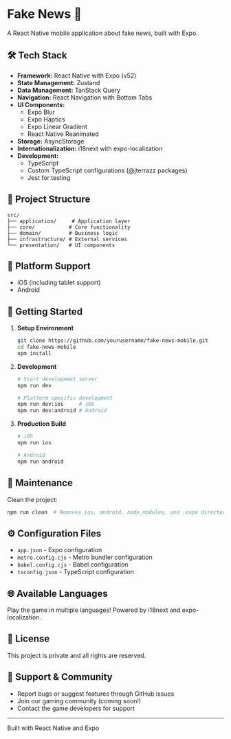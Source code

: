 # Fake News 📱

A React Native mobile application about fake news, built with Expo.

## 🛠 Tech Stack

- **Framework:** React Native with Expo (v52)
- **State Management:** Zustand
- **Data Management:** TanStack Query
- **Navigation:** React Navigation with Bottom Tabs
- **UI Components:**
  - Expo Blur
  - Expo Haptics
  - Expo Linear Gradient
  - React Native Reanimated
- **Storage:** AsyncStorage
- **Internationalization:** i18next with expo-localization
- **Development:**
  - TypeScript
  - Custom TypeScript configurations (@jterrazz packages)
  - Jest for testing

## 📁 Project Structure

```
src/
├── application/     # Application layer
├── core/           # Core functionality
├── domain/         # Business logic
├── infrastructure/ # External services
└── presentation/   # UI components
```

## 📱 Platform Support

- iOS (including tablet support)
- Android

## 🚀 Getting Started

1. **Setup Environment**
   ```bash
   git clone https://github.com/yourusername/fake-news-mobile.git
   cd fake-news-mobile
   npm install
   ```

2. **Development**
   ```bash
   # Start development server
   npm run dev

   # Platform specific development
   npm run dev:ios     # iOS
   npm run dev:android # Android
   ```

3. **Production Build**
   ```bash
   # iOS
   npm run ios

   # Android
   npm run android
   ```

## 🧹 Maintenance

Clean the project:
```bash
npm run clean  # Removes ios, android, node_modules, and .expo directories
```

## ⚙️ Configuration Files

- `app.json` - Expo configuration
- `metro.config.cjs` - Metro bundler configuration
- `babel.config.cjs` - Babel configuration
- `tsconfig.json` - TypeScript configuration

## 🌐 Available Languages

Play the game in multiple languages! Powered by i18next and expo-localization.

## 📄 License

This project is private and all rights are reserved.

## 🎪 Support & Community

- Report bugs or suggest features through GitHub issues
- Join our gaming community (coming soon!)
- Contact the game developers for support

---

Built with React Native and Expo 